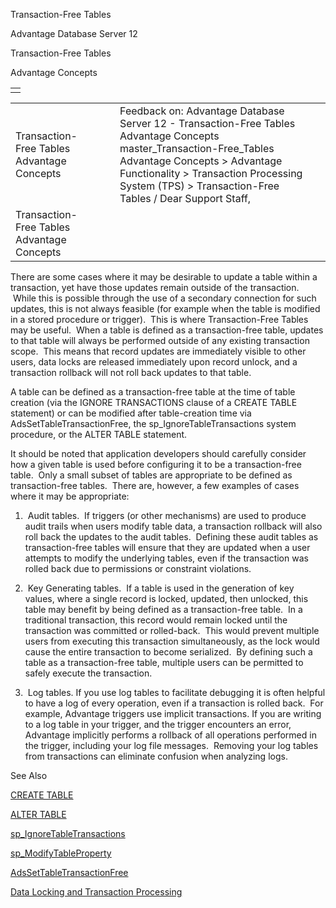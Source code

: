 Transaction-Free Tables




Advantage Database Server 12  

Transaction-Free Tables

Advantage Concepts

|  |
| --- |
|  |

|  |  |  |  |  |
| --- | --- | --- | --- | --- |
| Transaction-Free Tables  Advantage Concepts |  |  | Feedback on: Advantage Database Server 12 - Transaction-Free Tables Advantage Concepts master\_Transaction-Free\_Tables Advantage Concepts > Advantage Functionality > Transaction Processing System (TPS) > Transaction-Free Tables / Dear Support Staff, |  |
| Transaction-Free Tables  Advantage Concepts |  |  |  |  |

There are some cases where it may be desirable to update a table within a transaction, yet have those updates remain outside of the transaction.  While this is possible through the use of a secondary connection for such updates, this is not always feasible (for example when the table is modified in a stored procedure or trigger).  This is where Transaction-Free Tables may be useful.  When a table is defined as a transaction-free table, updates to that table will always be performed outside of any existing transaction scope.  This means that record updates are immediately visible to other users, data locks are released immediately upon record unlock, and a transaction rollback will not roll back updates to that table.

A table can be defined as a transaction-free table at the time of table creation (via the IGNORE TRANSACTIONS clause of a CREATE TABLE statement) or can be modified after table-creation time via AdsSetTableTransactionFree, the sp\_IgnoreTableTransactions system procedure, or the ALTER TABLE statement.

It should be noted that application developers should carefully consider how a given table is used before configuring it to be a transaction-free table.  Only a small subset of tables are appropriate to be defined as transaction-free tables.  There are, however, a few examples of cases where it may be appropriate:

1.  Audit tables.  If triggers (or other mechanisms) are used to produce audit trails when users modify table data, a transaction rollback will also roll back the updates to the audit tables.  Defining these audit tables as transaction-free tables will ensure that they are updated when a user attempts to modify the underlying tables, even if the transaction was rolled back due to permissions or constraint violations.

2.  Key Generating tables.  If a table is used in the generation of key values, where a single record is locked, updated, then unlocked, this table may benefit by being defined as a transaction-free table.  In a traditional transaction, this record would remain locked until the transaction was committed or rolled-back.  This would prevent multiple users from executing this transaction simultaneously, as the lock would cause the entire transaction to become serialized.  By defining such a table as a transaction-free table, multiple users can be permitted to safely execute the transaction.

3.  Log tables. If you use log tables to facilitate debugging it is often helpful to have a log of every operation, even if a transaction is rolled back.  For example, Advantage triggers use implicit transactions. If you are writing to a log table in your trigger, and the trigger encounters an error, Advantage implicitly performs a rollback of all operations performed in the trigger, including your log file messages.  Removing your log tables from transactions can eliminate confusion when analyzing logs.

See Also

[CREATE TABLE](master_create_table.htm)

[ALTER TABLE](master_alter_table.htm)

[sp\_IgnoreTableTransactions](master_sp_ignoretransactions.htm)

[sp\_ModifyTableProperty](master_sp_modifytableproperty.htm)

[AdsSetTableTransactionFree](ace_adssettabletransactionfree.htm)

[Data Locking and Transaction Processing](master_data_locking_and_transaction_processing.htm)
